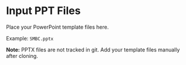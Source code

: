# Input PPT Files

Place your PowerPoint template files here.

Example: `SMBC.pptx`

**Note:** PPTX files are not tracked in git. Add your template files manually after cloning.